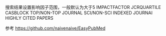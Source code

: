 
搜索结果设置影响因子范围，一般默认为大于5
IMPACTFACTOR
JCRQUARTILE
CASBLOCK
TOP/NON-TOP JOURNAL 
SCI/NON-SCI INDEXED JOURNAI
HIGHLY CITED PAPERS

参考 https://github.com/naivenaive/EasyPubMed
